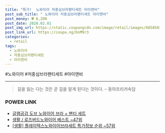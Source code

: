 ```yaml
--- 
title: "특가!  노와이어 저중심브라팬티세트 아이앤비" 
post_sub_title: " 노와이어 저중심브라팬티세트 아이앤비" 
post_money: ₩ 8,200 
post_date: 2020.02.01 
post_img_url: https://static.coupangcdn.com/image/retail/images/68585031880336-3897db33-f10b-4050-91d3-2faf02b12f8f.jpg 
post_link_url: https://coupa.ng/bnM9r3 
categories: 
  - retail 
tags: 
  - 노와이어 
  - 저중심브라팬티세트 
  - 아이앤비 
--- 
```

  #노와이어 #저중심브라팬티세트 #아이앤비 
<hr> 

> 길을 잃는 다는 것은 곧 길을 알게 된다는 것이다. – 동아프리카속담 


### POWER LINK

* <a href="https://blog.naver.com/sakai111/221784588577" target="_blank">글램공감 도브 노와이어 브라 + 팬티 세트</a>
* <a href="https://blog.naver.com/santokki14/221776198227" target="_blank">생활 / 로즈버드노와이어 베스트 ~47위</a>
* <a href="https://blog.naver.com/sakai111/221780928210" target="_blank"> [생활] 플레이텍스노와이어브라세트 특가정보 순위 ~57위</a>
